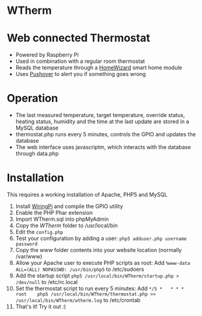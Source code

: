 WTherm
======

# Web connected Thermostat
- Powered by Raspberry Pi
- Used in combination with a regular room thermostat
- Reads the temperature through a [HomeWizard](http://www.homewizard.nl/) smart home module
- Uses [Pushover](https://pushover.net/) to alert you if something goes wrong

# Operation
- The last measured temperature, target temperature, override status, heating status, humidity and the time at the last update are stored in a MySQL database
- thermostat.php runs every 5 minutes, controls the GPIO and updates the database
- The web interface uses javascriptm, which interacts with the database through data.php

# Installation
This requires a working installation of Apache, PHP5 and MySQL
1. Install [WiringPi](http://wiringpi.com/) and compile the GPIO utility
2. Enable the PHP Phar extension
3. Import WTherm.sql into phpMyAdmin
4. Copy the *WTherm* folder to /usr/local/bin
5. Edit the `config.php`
6. Test your configuration by adding a user:
  `php5 adduser.php username password`
7. Copy the *www* folder contents into your website location (normally /var/www)
8. Allow your Apache user to execute PHP scripts as root:
  Add `%www-data ALL=(ALL) NOPASSWD: /usr/bin/php5` to /etc/sudoers
9. Add the startup script `php5 /usr/local/bin/WTherm/startup.php > /dev/null` to /etc/rc.local
10. Set the thermostat script to run every 5 minutes:
  Add `*/5 *   * * *   root    php5 /usr/local/bin/WTherm/thermostat.php >> /usr/local/bin/WTherm/wtherm.log` to /etc/crontab
11. That's it! Try it out :)

